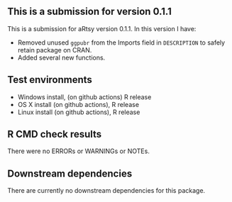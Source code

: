 ## This is a submission for version 0.1.1
This is a submission for aRtsy version 0.1.1. In this version I have:

* Removed unused `ggpubr` from the Imports field in `DESCRIPTION` to safely retain package on CRAN.
* Added several new functions.

## Test environments
* Windows install, (on github actions) R release
* OS X install (on github actions), R release
* Linux install (on github actions), R release

## R CMD check results
There were no ERRORs or WARNINGs or NOTEs.

## Downstream dependencies
There are currently no downstream dependencies for this package.
